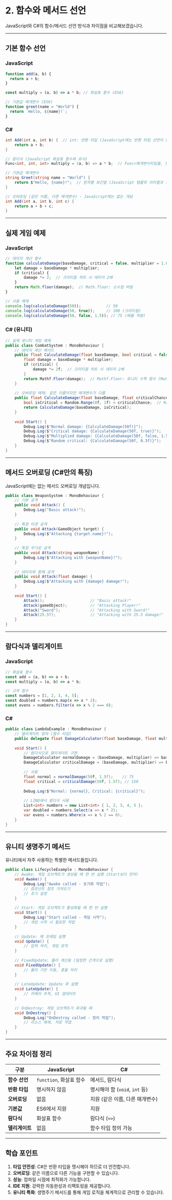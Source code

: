 # 2. 함수와 메서드 선언

JavaScript와 C#의 함수/메서드 선언 방식과 차이점을 비교해보겠습니다.

---

## 기본 함수 선언

### JavaScript
```javascript
function add(a, b) {
  return a + b;
}

const multiply = (a, b) => a * b; // 화살표 함수 (ES6)

// 기본값 매개변수 (ES6)
function greet(name = "World") {
  return `Hello, ${name}!`;
}
```

### C#
```csharp
int Add(int a, int b) {  // int: 반환 타입 (JavaScript에는 반환 타입 선언이 없음)
    return a + b;
}

// 람다식 (JavaScript 화살표 함수와 유사)
Func<int, int, int> multiply = (a, b) => a * b;  // Func<매개변수타입들, 반환타입>

// 기본값 매개변수
string Greet(string name = "World") {
    return $"Hello, {name}!";  // 문자열 보간법 (JavaScript 템플릿 리터럴과 유사)
}

// 오버로딩 (같은 이름, 다른 매개변수) - JavaScript에는 없는 개념
int Add(int a, int b, int c) {
    return a + b + c;
}
```

---

## 실제 게임 예제

### JavaScript
```javascript
// 데미지 계산 함수
function calculateDamage(baseDamage, critical = false, multiplier = 1.0) {
    let damage = baseDamage * multiplier;
    if (critical) {
        damage *= 2;  // 크리티컬 히트 시 데미지 2배
    }
    return Math.floor(damage);  // Math.floor: 소수점 버림
}

// 사용 예제
console.log(calculateDamage(50));           // 50
console.log(calculateDamage(50, true));     // 100 (크리티컬)
console.log(calculateDamage(50, false, 1.5)); // 75 (배율 적용)
```

### C# (유니티)
```csharp
// 실제 유니티 게임 예제
public class CombatSystem : MonoBehaviour {
    // 데미지 계산 메서드
    public float CalculateDamage(float baseDamage, bool critical = false, float multiplier = 1.0f) {
        float damage = baseDamage * multiplier;
        if (critical) {
            damage *= 2f;  // 크리티컬 히트 시 데미지 2배
        }
        return Mathf.Floor(damage);  // Mathf.Floor: 유니티 수학 함수 (Math.floor와 유사)
    }
    
    // 오버로딩 예제: 같은 이름이지만 매개변수가 다름
    public float CalculateDamage(float baseDamage, float criticalChance) {
        bool isCritical = Random.Range(0f, 1f) < criticalChance;  // Random.Range: 유니티 랜덤 함수
        return CalculateDamage(baseDamage, isCritical);
    }
    
    void Start() {
        Debug.Log($"Normal damage: {CalculateDamage(50f)}");           // 50
        Debug.Log($"Critical damage: {CalculateDamage(50f, true)}");   // 100
        Debug.Log($"Multiplied damage: {CalculateDamage(50f, false, 1.5f)}"); // 75
        Debug.Log($"Random critical: {CalculateDamage(50f, 0.3f)}");   // 30% 확률로 크리티컬
    }
}
```

---

## 메서드 오버로딩 (C#만의 특징)

JavaScript에는 없는 메서드 오버로딩 개념입니다.

```csharp
public class WeaponSystem : MonoBehaviour {
    // 기본 공격
    public void Attack() {
        Debug.Log("Basic attack!");
    }
    
    // 특정 타겟 공격
    public void Attack(GameObject target) {
        Debug.Log($"Attacking {target.name}!");
    }
    
    // 특정 무기로 공격
    public void Attack(string weaponName) {
        Debug.Log($"Attacking with {weaponName}!");
    }
    
    // 데미지와 함께 공격
    public void Attack(float damage) {
        Debug.Log($"Attacking with {damage} damage!");
    }
    
    void Start() {
        Attack();                    // "Basic attack!"
        Attack(gameObject);          // "Attacking Player!"
        Attack("Sword");             // "Attacking with Sword!"
        Attack(25.5f);               // "Attacking with 25.5 damage!"
    }
}
```

---

## 람다식과 델리게이트

### JavaScript
```javascript
// 화살표 함수
const add = (a, b) => a + b;
const multiply = (a, b) => a * b;

// 고차 함수
const numbers = [1, 2, 3, 4, 5];
const doubled = numbers.map(x => x * 2);
const evens = numbers.filter(x => x % 2 === 0);
```

### C#
```csharp
public class LambdaExample : MonoBehaviour {
    // 델리게이트 정의 (함수 타입)
    public delegate float DamageCalculator(float baseDamage, float multiplier);
    
    void Start() {
        // 람다식으로 델리게이트 구현
        DamageCalculator normalDamage = (baseDamage, multiplier) => baseDamage * multiplier;
        DamageCalculator criticalDamage = (baseDamage, multiplier) => baseDamage * multiplier * 2f;
        
        // 사용
        float normal = normalDamage(50f, 1.5f);    // 75
        float critical = criticalDamage(50f, 1.5f); // 150
        
        Debug.Log($"Normal: {normal}, Critical: {critical}");
        
        // LINQ에서 람다식 사용
        List<int> numbers = new List<int> { 1, 2, 3, 4, 5 };
        var doubled = numbers.Select(x => x * 2);
        var evens = numbers.Where(x => x % 2 == 0);
    }
}
```

---

## 유니티 생명주기 메서드

유니티에서 자주 사용하는 특별한 메서드들입니다.

```csharp
public class LifecycleExample : MonoBehaviour {
    // Awake: 게임 오브젝트가 생성될 때 한 번 실행 (Start보다 먼저)
    void Awake() {
        Debug.Log("Awake called - 초기화 작업");
        // 컴포넌트 참조 가져오기
        // 초기 설정
    }
    
    // Start: 게임 오브젝트가 활성화될 때 한 번 실행
    void Start() {
        Debug.Log("Start called - 게임 시작");
        // 게임 시작 시 필요한 작업
    }
    
    // Update: 매 프레임 실행
    void Update() {
        // 입력 처리, 게임 로직
    }
    
    // FixedUpdate: 물리 계산용 (일정한 간격으로 실행)
    void FixedUpdate() {
        // 물리 기반 이동, 충돌 처리
    }
    
    // LateUpdate: Update 후 실행
    void LateUpdate() {
        // 카메라 추적, UI 업데이트
    }
    
    // OnDestroy: 게임 오브젝트가 파괴될 때
    void OnDestroy() {
        Debug.Log("OnDestroy called - 정리 작업");
        // 리소스 해제, 저장 작업
    }
}
```

---

## 주요 차이점 정리

| 구분 | JavaScript | C# |
|------|------------|----|
| **함수 선언** | `function`, 화살표 함수 | 메서드, 람다식 |
| **반환 타입** | 명시하지 않음 | 명시해야 함 (`void`, `int` 등) |
| **오버로딩** | 없음 | 지원 (같은 이름, 다른 매개변수) |
| **기본값** | ES6에서 지원 | 지원 |
| **람다식** | 화살표 함수 | 람다식 (`=>`) |
| **델리게이트** | 없음 | 함수 타입 정의 가능 |

---

## 학습 포인트

1. **타입 안전성**: C#은 반환 타입을 명시해야 하므로 더 안전합니다.
2. **오버로딩**: 같은 이름으로 다른 기능을 구현할 수 있습니다.
3. **성능**: 컴파일 시점에 최적화가 가능합니다.
4. **IDE 지원**: 강력한 자동완성과 리팩토링을 제공합니다.
5. **유니티 특화**: 생명주기 메서드를 통해 게임 로직을 체계적으로 관리할 수 있습니다.
